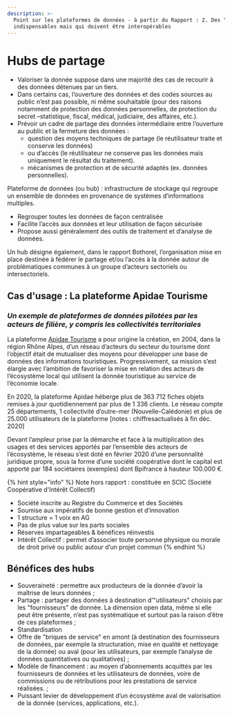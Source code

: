```yaml
---
description: >-
  Point sur les plateformes de données - à partir du Rapport : 2. Des "hubs"
  indispensables mais qui doivent être interopérables
---
```


# Hubs de partage

* Valoriser la donnée suppose dans une majorité des cas de recourir à des données détenues par un tiers.
* Dans certains cas, l’ouverture des données et des codes sources au public n’est pas possible, ni même souhaitable \(pour des raisons notamment de protection des données personnelles, de protection du secret –statistique, fiscal, médical, judiciaire, des affaires, etc.\). 
* Prévoir un cadre de partage des données intermédiaire entre l’ouverture au public et la fermeture des données : 
  * question des moyens techniques de partage \(le réutilisateur traite et conserve les données\)
  * ou d’accès \(le réutilisateur ne conserve pas les données mais uniquement le résultat du traitement\). 
  * mécanismes de protection et de sécurité adaptés \(ex. données personnelles\).

Plateforme de données \(ou hub\) : infrastructure de stockage qui regroupe un ensemble de données en provenance de systèmes d’informations multiples.

* Regrouper toutes les données de façon centralisée
* Facilite l’accès aux données et leur utilisation de façon sécurisée
* Propose aussi généralement des outils de traitement et d’analyse de données. 

Un hub désigne également, dans le rapport Bothorel, l’organisation mise en place destinée à fédérer le partage et/ou l’accès à la donnée autour de problématiques communes à un groupe d’acteurs sectoriels ou intersectoriels.

## **Cas d'usage : La plateforme Apidae Tourisme**

### _Un exemple de plateformes de données pilotées par les acteurs de filière, y compris les collectivités territoriales_

La plateforme [Apidae Tourisme](https://www.apidae-tourisme.com/ressources/) a pour origine la création, en 2004, dans la région Rhône Alpes, d’un réseau d’acteurs du secteur du tourisme dont l’objectif était de mutualiser des moyens pour développer une base de données des informations touristiques. Progressivement, sa mission s’est élargie avec l’ambition de favoriser la mise en relation des acteurs de l’écosystème local qui utilisent la donnée touristique au service de l’économie locale.

En 2020, la plateforme Apidae héberge plus de 363 712 fiches objets remises à jour quotidiennement par plus de 1 336 clients. Le réseau compte 25 départements, 1 collectivité d’outre-mer \(Nouvelle-Calédonie\) et plus de 25.000 utilisateurs de la plateforme \[notes : chiffresactualisés à fin déc. 2020\]

Devant l’ampleur prise par la démarche et face à la multiplication des usages et des services apportés par l’ensemble des acteurs de l’écosystème, le réseau s’est doté en février 2020 d’une personnalité juridique propre, sous la forme d’une société coopérative dont le capital est apporté par 184 sociétaires \(exemples\) dont Bpifrance à hauteur 100.000 €.

{% hint style="info" %}
Note hors rapport : constituée en SCIC \(Société Coopérative d'Intérêt Collectif\)

* Société inscrite au Registre du Commerce et des Sociétés 
* Soumise aux impératifs de bonne gestion et d’innovation 
* 1 structure = 1 voix en AG 
* Pas de plus value sur les parts sociales 
* Réserves impartageables & bénéfices réinvestis 
* Intérêt Collectif : permet d’associer toute personne physique ou morale de droit privé ou public autour d’un projet commun
{% endhint %}

## Bénéfices des hubs

* Souveraineté : permettre aux producteurs de la donnée d’avoir la maîtrise de leurs données  ;
* Partage : partager des données à destination d’"utilisateurs" choisis par les "fournisseurs" de donnée. La dimension open data, même si elle peut être présente, n’est pas systématique et surtout pas la raison d’être de ces plateformes ;
* Standardisation
* Offre de "briques de service" en amont \(à destination des fournisseurs de données, par exemple la structuration, mise en qualité et nettoyage de la donnée\) ou aval \(pour les utilisateurs, par exemple l’analyse de données quantitatives ou qualitatives\) ;
* Modèle de financement : au moyen d’abonnements acquittés par les fournisseurs de données et les utilisateurs de données, voire de commissions ou de rétributions pour les prestations de service réalisées. ;
* Puissant levier de développement d’un écosystème aval de valorisation de la donnée \(services, applications, etc.\).

